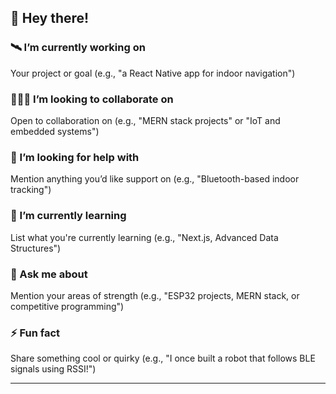 ## 👋 Hey there!

### 🛰️ I’m currently working on
Your project or goal (e.g., "a React Native app for indoor navigation")

### 🧑‍🤝‍🧑 I’m looking to collaborate on
Open to collaboration on (e.g., "MERN stack projects" or "IoT and embedded systems")

### 🤝 I’m looking for help with
Mention anything you’d like support on (e.g., "Bluetooth-based indoor tracking")

### 🌱 I’m currently learning
List what you're currently learning (e.g., "Next.js, Advanced Data Structures")

### 💬 Ask me about
Mention your areas of strength (e.g., "ESP32 projects, MERN stack, or competitive programming")

### ⚡ Fun fact
Share something cool or quirky (e.g., "I once built a robot that follows BLE signals using RSSI!")

---
